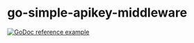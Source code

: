 # go-simple-apikey-middleware

[![GoDoc reference example](https://img.shields.io/badge/godoc-reference-blue.svg)](https://pkg.go.dev/github.com/ngyewch/go-simple-apikey-middleware)